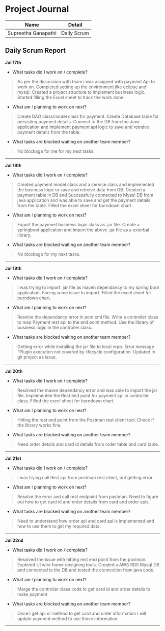 # Project Journal

|Name | Detail|
|---|---|
| Supreetha Ganapathi | Daily Scrum |

## Daily Scrum Report

**Jul 17th**

- What tasks did I work on / complete?

> As per the discussion with team i was assigned with payment Api to work on.
> Completed setting up the environment like eclipse and mysql.
> Created a project structure to implement business logic.
> Started filling the Excel sheet to track the work done.

- What am I planning to work on next?

> Create DAO class/model class for payment.
> Create Database table for persisting payment details.
> Connect to the DB from the Java application and implement payment api logic to save and retreive payment details from the table.

- What tasks are blocked waiting on another team member?

 > No blockage for me for my next tasks.
-------------
**Jul 18th**

- What tasks did I work on / complete?

> Created payment model class and a service class and implemented the business logic to save and retreive data from DB.
> Created a payment table in DB and Successfully connected to Mysql DB from java application and was able to save and get the payment details from the table.
> Filled the excel sheet for burndown chart.

- What am I planning to work on next?

> Export the paymnet business logic class as .jar file.
> Create a springboot application and import the above .jar file as a exterbal library.

- What tasks are blocked waiting on another team member?

> No blockage for my next tasks.

-------------

**Jul 19th**

- What tasks did I work on / complete?

> I was trying to import .jar file as maven dependancy to my spring boot application. Facing some issue to  import.
> Filled the excel sheet for burndown chart.
- What am I planning to work on next?

> Resolve the dependancy error in pom.xml file.
> Write a controller class to map Payment rest api to the end point method.
> Use the library of business logic in the controller class.

- What tasks are blocked waiting on another team member?

> Getting error while installing the jar file to local repo. Error message "Plugin execution not covered by lifecycle configuration.
> Updated in git project as issue. 

-------------

**Jul 20th**

- What tasks did I work on / complete?

> Resolved the maven dependancy error and was able to import the jar file.
> Implemented the Rest end point for payment api in controller class.
> Filled the excel sheet for burndown chart.

- What am I planning to work on next?

> Hitting the rest end point from the Postman rest client tool.
> Check if the library works fine.

- What tasks are blocked waiting on another team member?

> Need order details and card id details from order table and card table.

-------------

**Jul 21st**

- What tasks did I work on / complete?

> I was trying call Rest api from postman rest client, but getting error.

- What am I planning to work on next?

> Resolve the error and call rest endpoint from postman.
> Need to figure out how to get card id and order details from card and order apis.

- What tasks are blocked waiting on another team member?

> Need to understand how order api and card api is implemented and how to use them to get my required data.
-------------

**Jul 22nd**
- What tasks did I work on / complete?
> Resolved the issue with hitting rest end point from the postman.
> Explored UI wire frame designing tools.
> Created a AWS RDS Mysql DB and connected to the DB and tested the connection from java code.
- What am I planning to work on next?
> Merge the controller class code to get card id and order details to make payment.
- What tasks are blocked waiting on another team member?
> Once I get api or method to get card and order information I will update payment method to use those information.
-------------
